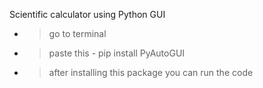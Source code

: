 
Scientific calculator using Python GUI 

* > go to terminal
* > paste this - pip install PyAutoGUI
* > after installing this package you can run the code
